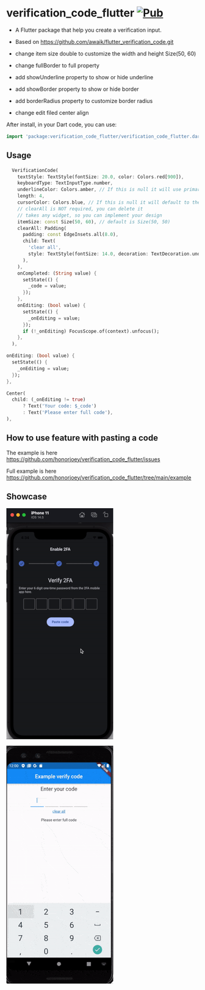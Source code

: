 # verification_code_flutter [![Pub](https://img.shields.io/pub/v/verification_code_flutter.svg)](https://pub.dev/packages/verification_code_flutter)

- A Flutter package that help you create a verification input.

- Based on https://github.com/awaik/flutter_verification_code.git

- change item size double to customize the width and height Size(50, 60)

- change fullBorder to full property

- add showUnderline property to show or hide underline

- add showBorder property to show or hide border

- add borderRadius property to customize border radius

- change edit filed center align

After install, in your Dart code, you can use:

```dart
import 'package:verification_code_flutter/verification_code_flutter.dart';
```

## Usage

```dart
  VerificationCode(
    textStyle: TextStyle(fontSize: 20.0, color: Colors.red[900]),
    keyboardType: TextInputType.number,
    underlineColor: Colors.amber, // If this is null it will use primaryColor: Colors.red from Theme
    length: 4,
    cursorColor: Colors.blue, // If this is null it will default to the ambient
    // clearAll is NOT required, you can delete it
    // takes any widget, so you can implement your design
    itemSize: const Size(50, 60), // default is Size(50, 50)
    clearAll: Padding(
      padding: const EdgeInsets.all(8.0),
      child: Text(
        'clear all',
        style: TextStyle(fontSize: 14.0, decoration: TextDecoration.underline, color: Colors.blue[700]),
      ),
    ),
    onCompleted: (String value) {
      setState(() {
        _code = value;
      });
    },
    onEditing: (bool value) {
      setState(() {
        _onEditing = value;
      });
      if (!_onEditing) FocusScope.of(context).unfocus();
    },
  ),
```

```dart
onEditing: (bool value) {
  setState(() {
    _onEditing = value;
  });
},
```

```dart
Center(
  child: (_onEditing != true)
      ? Text('Your code: $_code')
      : Text('Please enter full code'),
),
```

## How to use feature with pasting a code
The example is here https://github.com/honorjoey/verification_code_flutter/issues

Full example is here https://github.com/honorjoey/verification_code_flutter/tree/main/example

## Showcase

![Image|100x100, 10%](show_case_v3.gif)

![Image|100x100, 10%](show_case_v2.gif)
